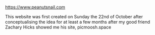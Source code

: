 https://www.peanutsnail.com

This website was first created on Sunday the 22nd of October after conceptualising the idea for at least a few months after my good friend Zachary Hicks showed me his site, picmoosh.space

